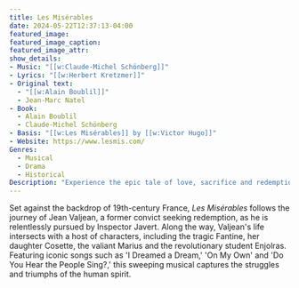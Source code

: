 ```yaml
---
title: Les Misérables
date: 2024-05-22T12:37:13-04:00
featured_image:
featured_image_caption: 
featured_image_attr:
show_details: 
- Music: "[[w:Claude-Michel Schönberg]]"
- Lyrics: "[[w:Herbert Kretzmer]]"
- Original text: 	
  - "[[w:Alain Boublil]]"
  - Jean-Marc Natel
- Book: 
  - Alain Boublil
  - Claude-Michel Schönberg
- Basis: "[[w:Les Misérables]] by [[w:Victor Hugo]]"
- Website: https://www.lesmis.com/
Genres:
  - Musical
  - Drama
  - Historical
Description: "Experience the epic tale of love, sacrifice and redemption in *Les Misérables*, a powerful musical that brings Victor Hugo's timeless novel to life with unforgettable songs and stirring performances."
---
```

Set against the backdrop of 19th-century France, *Les Misérables* follows the journey of Jean Valjean, a former convict seeking redemption, as he is relentlessly pursued by Inspector Javert. Along the way, Valjean's life intersects with a host of characters, including the tragic Fantine, her daughter Cosette, the valiant Marius and the revolutionary student Enjolras. Featuring iconic songs such as 'I Dreamed a Dream,' 'On My Own' and 'Do You Hear the People Sing?,' this sweeping musical captures the struggles and triumphs of the human spirit.